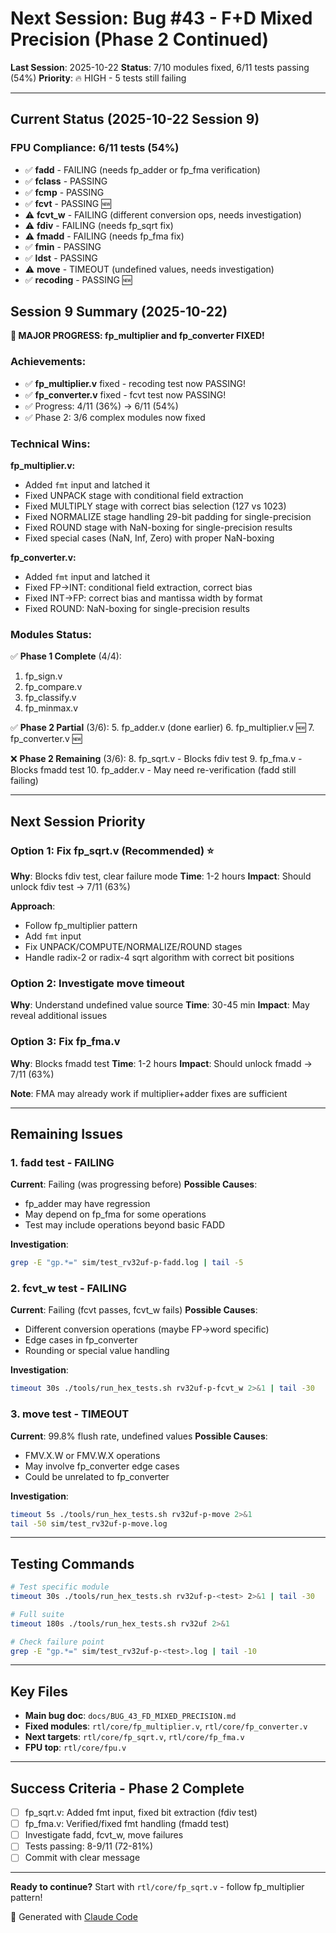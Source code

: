 # Next Session: Bug #43 - F+D Mixed Precision (Phase 2 Continued)

**Last Session**: 2025-10-22
**Status**: 7/10 modules fixed, 6/11 tests passing (54%)
**Priority**: 🔥 HIGH - 5 tests still failing

---

## Current Status (2025-10-22 Session 9)

### FPU Compliance: 6/11 tests (54%)
- ✅ **fadd** - FAILING (needs fp_adder or fp_fma verification)
- ✅ **fclass** - PASSING
- ✅ **fcmp** - PASSING
- ✅ **fcvt** - PASSING 🆕
- ⚠️ **fcvt_w** - FAILING (different conversion ops, needs investigation)
- ⚠️ **fdiv** - FAILING (needs fp_sqrt fix)
- ⚠️ **fmadd** - FAILING (needs fp_fma fix)
- ✅ **fmin** - PASSING
- ✅ **ldst** - PASSING
- ⚠️ **move** - TIMEOUT (undefined values, needs investigation)
- ✅ **recoding** - PASSING 🆕

## Session 9 Summary (2025-10-22)

**🎉 MAJOR PROGRESS: fp_multiplier and fp_converter FIXED!**

### Achievements:
- ✅ **fp_multiplier.v** fixed - recoding test now PASSING!
- ✅ **fp_converter.v** fixed - fcvt test now PASSING!
- ✅ Progress: 4/11 (36%) → 6/11 (54%)
- ✅ Phase 2: 3/6 complex modules now fixed

### Technical Wins:

**fp_multiplier.v:**
- Added `fmt` input and latched it
- Fixed UNPACK stage with conditional field extraction
- Fixed MULTIPLY stage with correct bias selection (127 vs 1023)
- Fixed NORMALIZE stage handling 29-bit padding for single-precision
- Fixed ROUND stage with NaN-boxing for single-precision results
- Fixed special cases (NaN, Inf, Zero) with proper NaN-boxing

**fp_converter.v:**
- Added `fmt` input and latched it
- Fixed FP→INT: conditional field extraction, correct bias
- Fixed INT→FP: correct bias and mantissa width by format
- Fixed ROUND: NaN-boxing for single-precision results

### Modules Status:
✅ **Phase 1 Complete** (4/4):
1. fp_sign.v
2. fp_compare.v
3. fp_classify.v
4. fp_minmax.v

✅ **Phase 2 Partial** (3/6):
5. fp_adder.v (done earlier)
6. fp_multiplier.v 🆕
7. fp_converter.v 🆕

❌ **Phase 2 Remaining** (3/6):
8. fp_sqrt.v - Blocks fdiv test
9. fp_fma.v - Blocks fmadd test
10. fp_adder.v - May need re-verification (fadd still failing)

---

## Next Session Priority

### Option 1: Fix fp_sqrt.v (Recommended) ⭐
**Why**: Blocks fdiv test, clear failure mode
**Time**: 1-2 hours
**Impact**: Should unlock fdiv test → 7/11 (63%)

**Approach**:
- Follow fp_multiplier pattern
- Add `fmt` input
- Fix UNPACK/COMPUTE/NORMALIZE/ROUND stages
- Handle radix-2 or radix-4 sqrt algorithm with correct bit positions

### Option 2: Investigate move timeout
**Why**: Understand undefined value source
**Time**: 30-45 min
**Impact**: May reveal additional issues

### Option 3: Fix fp_fma.v
**Why**: Blocks fmadd test
**Time**: 1-2 hours
**Impact**: Should unlock fmadd → 7/11 (63%)

**Note**: FMA may already work if multiplier+adder fixes are sufficient

---

## Remaining Issues

### 1. fadd test - FAILING
**Current**: Failing (was progressing before)
**Possible Causes**:
- fp_adder may have regression
- May depend on fp_fma for some operations
- Test may include operations beyond basic FADD

**Investigation**:
```bash
grep -E "gp.*=" sim/test_rv32uf-p-fadd.log | tail -5
```

### 2. fcvt_w test - FAILING
**Current**: Failing (fcvt passes, fcvt_w fails)
**Possible Causes**:
- Different conversion operations (maybe FP→word specific)
- Edge cases in fp_converter
- Rounding or special value handling

**Investigation**:
```bash
timeout 30s ./tools/run_hex_tests.sh rv32uf-p-fcvt_w 2>&1 | tail -30
```

### 3. move test - TIMEOUT
**Current**: 99.8% flush rate, undefined values
**Possible Causes**:
- FMV.X.W or FMV.W.X operations
- May involve fp_converter edge cases
- Could be unrelated to fp_converter

**Investigation**:
```bash
timeout 5s ./tools/run_hex_tests.sh rv32uf-p-move 2>&1
tail -50 sim/test_rv32uf-p-move.log
```

---

## Testing Commands

```bash
# Test specific module
timeout 30s ./tools/run_hex_tests.sh rv32uf-p-<test> 2>&1 | tail -30

# Full suite
timeout 180s ./tools/run_hex_tests.sh rv32uf 2>&1

# Check failure point
grep -E "gp.*=" sim/test_rv32uf-p-<test>.log | tail -10
```

---

## Key Files

- **Main bug doc**: `docs/BUG_43_FD_MIXED_PRECISION.md`
- **Fixed modules**: `rtl/core/fp_multiplier.v`, `rtl/core/fp_converter.v`
- **Next targets**: `rtl/core/fp_sqrt.v`, `rtl/core/fp_fma.v`
- **FPU top**: `rtl/core/fpu.v`

---

## Success Criteria - Phase 2 Complete

- [ ] fp_sqrt.v: Added fmt input, fixed bit extraction (fdiv test)
- [ ] fp_fma.v: Verified/fixed fmt handling (fmadd test)
- [ ] Investigate fadd, fcvt_w, move failures
- [ ] Tests passing: 8-9/11 (72-81%)
- [ ] Commit with clear message

---

**Ready to continue?** Start with `rtl/core/fp_sqrt.v` - follow fp_multiplier pattern!

🤖 Generated with [Claude Code](https://claude.com/claude-code)
